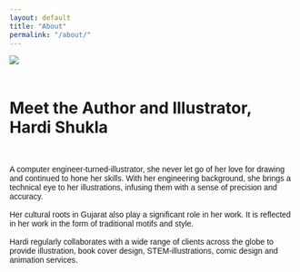 ```yaml
---
layout: default
title: "About"
permalink: "/about/"
---
```

<div class="aboutrow"> 
  <div class="aboutcolumn">
    <img src="/assets/images/about.png">
    
  </div>
  <div class="aboutcolumn" style="padding-top: 20px">
    <h1 class="h1">Meet the Author and Illustrator, <br> Hardi Shukla</h1> <br> 
<p style="font-family: 'Nunito', sans-serif;">A computer engineer-turned-illustrator, she never let go of her love for drawing and continued to hone her skills. With her engineering background, she brings a technical eye to her illustrations, infusing them with a sense of precision and accuracy.
<br>
<br>
Her cultural roots in Gujarat also play a significant role in her work. It is reflected in her work in the form of traditional motifs and style. 
<br><br>
Hardi regularly collaborates with a wide range of clients across the globe to provide illustration, book cover design, STEM-illustrations, comic design and animation services.</p>
<br><br>
     </div>  
   </div>
